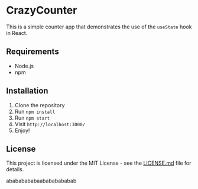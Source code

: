 # CrazyCounter

This is a simple counter app that demonstrates the use of the `useState` hook in React.

## Requirements

- Node.js
- npm

## Installation

1. Clone the repository
2. Run `npm install`
3. Run `npm start`
4. Visit `http://localhost:3000/`
5. Enjoy!

## License

This project is licensed under the MIT License - see the [LICENSE.md](LICENSE.md) file for details.

abababababaabababababab
